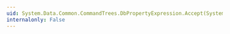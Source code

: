 ```yaml
---
uid: System.Data.Common.CommandTrees.DbPropertyExpression.Accept(System.Data.Common.CommandTrees.DbExpressionVisitor)
internalonly: False
---
```

